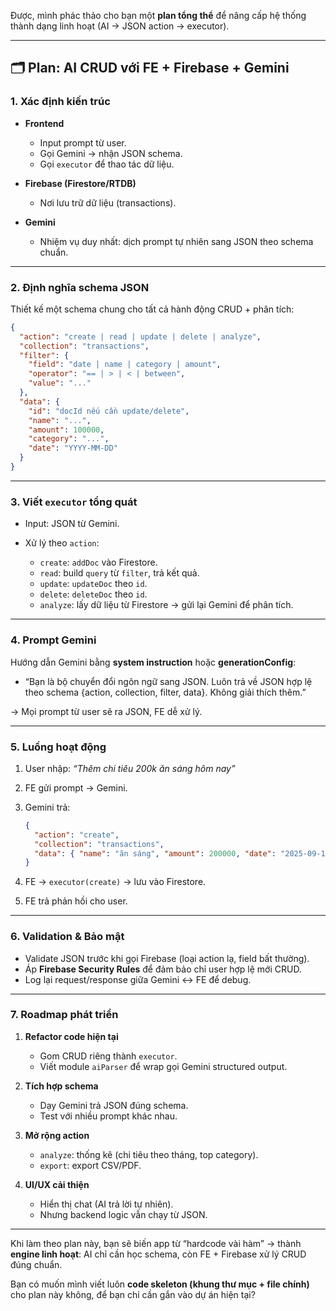 Được, mình phác thảo cho bạn một **plan tổng thể** để nâng cấp hệ thống thành dạng linh hoạt (AI → JSON action → executor).

---

## 🗂️ Plan: AI CRUD với FE + Firebase + Gemini

### 1. Xác định kiến trúc

* **Frontend**

  * Input prompt từ user.
  * Gọi Gemini → nhận JSON schema.
  * Gọi `executor` để thao tác dữ liệu.
* **Firebase (Firestore/RTDB)**

  * Nơi lưu trữ dữ liệu (transactions).
* **Gemini**

  * Nhiệm vụ duy nhất: dịch prompt tự nhiên sang JSON theo schema chuẩn.

---

### 2. Định nghĩa schema JSON

Thiết kế một schema chung cho tất cả hành động CRUD + phân tích:

```json
{
  "action": "create | read | update | delete | analyze",
  "collection": "transactions",
  "filter": {
    "field": "date | name | category | amount",
    "operator": "== | > | < | between",
    "value": "..."
  },
  "data": {
    "id": "docId nếu cần update/delete",
    "name": "...",
    "amount": 100000,
    "category": "...",
    "date": "YYYY-MM-DD"
  }
}
```

---

### 3. Viết `executor` tổng quát

* Input: JSON từ Gemini.
* Xử lý theo `action`:

  * `create`: `addDoc` vào Firestore.
  * `read`: build `query` từ `filter`, trả kết quả.
  * `update`: `updateDoc` theo `id`.
  * `delete`: `deleteDoc` theo `id`.
  * `analyze`: lấy dữ liệu từ Firestore → gửi lại Gemini để phân tích.

---

### 4. Prompt Gemini

Hướng dẫn Gemini bằng **system instruction** hoặc **generationConfig**:

* “Bạn là bộ chuyển đổi ngôn ngữ sang JSON.
  Luôn trả về JSON hợp lệ theo schema {action, collection, filter, data}.
  Không giải thích thêm.”

→ Mọi prompt từ user sẽ ra JSON, FE dễ xử lý.

---

### 5. Luồng hoạt động

1. User nhập: *“Thêm chi tiêu 200k ăn sáng hôm nay”*
2. FE gửi prompt → Gemini.
3. Gemini trả:

   ```json
   {
     "action": "create",
     "collection": "transactions",
     "data": { "name": "ăn sáng", "amount": 200000, "date": "2025-09-13" }
   }
   ```
4. FE → `executor(create)` → lưu vào Firestore.
5. FE trả phản hồi cho user.

---

### 6. Validation & Bảo mật

* Validate JSON trước khi gọi Firebase (loại action lạ, field bất thường).
* Áp **Firebase Security Rules** để đảm bảo chỉ user hợp lệ mới CRUD.
* Log lại request/response giữa Gemini ↔ FE để debug.

---

### 7. Roadmap phát triển

1. **Refactor code hiện tại**

   * Gom CRUD riêng thành `executor`.
   * Viết module `aiParser` để wrap gọi Gemini structured output.
2. **Tích hợp schema**

   * Dạy Gemini trả JSON đúng schema.
   * Test với nhiều prompt khác nhau.
3. **Mở rộng action**

   * `analyze`: thống kê (chi tiêu theo tháng, top category).
   * `export`: export CSV/PDF.
4. **UI/UX cải thiện**

   * Hiển thị chat (AI trả lời tự nhiên).
   * Nhưng backend logic vẫn chạy từ JSON.

---

Khi làm theo plan này, bạn sẽ biến app từ “hardcode vài hàm” → thành **engine linh hoạt**: AI chỉ cần học schema, còn FE + Firebase xử lý CRUD đúng chuẩn.

Bạn có muốn mình viết luôn **code skeleton (khung thư mục + file chính)** cho plan này không, để bạn chỉ cần gắn vào dự án hiện tại?
